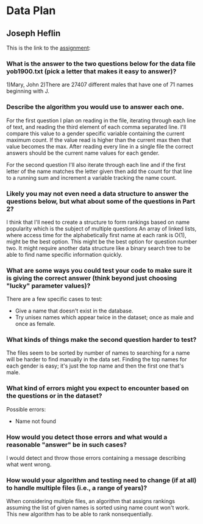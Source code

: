 # Data Plan
## Joseph Heflin

This is the link to the [assignment](http://www.cs.duke.edu/courses/compsci307/current/assign/01_data/):


### What is the answer to the two questions below for the data file yob1900.txt (pick a letter that makes it easy to answer)? 
1)Mary, John
2)There are 27407 different males that have one of 71 names beginning with J.

### Describe the algorithm you would use to answer each one.
For the first question I plan on reading in the file, iterating through each line of text, and reading the third element of each comma separated line.
I'll compare this value to a gender specific variable containing the current maximum count. If the value read is higher than the current max then that value becomes the max.
After reading every line in a single file the correct answers should be the current name values for each gender.

For the second question I'll also iterate through each line and if the first letter of the name matches the letter given then add 
the count for that line to a running sum and increment a variable tracking the name count.
### Likely you may not even need a data structure to answer the questions below, but what about some of the questions in Part 2?
I think that I'll need to create a structure to form rankings based on name popularity which is the subject of multiple questions
An array of linked lists, where access time for the alphabetically first name at each rank is O(1), might be the best option.
This might be the best option for question number two.
It might require another data structure like a binary search tree to be able to find name specific information quickly.

### What are some ways you could test your code to make sure it is giving the correct answer (think beyond just choosing "lucky" parameter values)?
There are a few specific cases to test:
* Give a name that doesn't exist in the database.
* Try unisex names which appear twice in the dataset; once as male and once as female.

### What kinds of things make the second question harder to test?
The files seem to be sorted by number of names to searching for a name will be harder to find manually in the data set.
Finding the top names for each gender is easy; it's just the top name and then the first one that's male.

### What kind of errors might you expect to encounter based on the questions or in the dataset?
Possible errors:
* Name not found

### How would you detect those errors and what would a reasonable "answer" be in such cases?
I would detect and throw those errors containing a message describing what went wrong.

### How would your algorithm and testing need to change (if at all) to handle multiple files (i.e., a range of years)?
When considering multiple files, an algorithm that assigns rankings assuming the list of given names is sorted using name
count won't work. This new algorithm has to be able to rank nonsequentially. 
